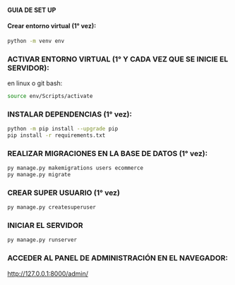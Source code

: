 #### GUIA DE SET UP

#### Crear entorno virtual (1° vez):

```bash
python -m venv env
```


### ACTIVAR ENTORNO VIRTUAL (1° Y CADA VEZ QUE SE INICIE EL SERVIDOR):
en linux o git bash:
```bash
source env/Scripts/activate
```

### INSTALAR DEPENDENCIAS (1° vez):
``` bash
python -m pip install --upgrade pip
pip install -r requirements.txt
```

### REALIZAR MIGRACIONES EN LA BASE DE DATOS (1° vez):
```bash
py manage.py makemigrations users ecommerce
py manage.py migrate
```

### CREAR SUPER USUARIO (1° vez)
``` bash
py manage.py createsuperuser
```




### INICIAR EL SERVIDOR
``` bash
py manage.py runserver
```


### ACCEDER AL PANEL DE ADMINISTRACIÓN EN EL NAVEGADOR: 
http://127.0.0.1:8000/admin/






